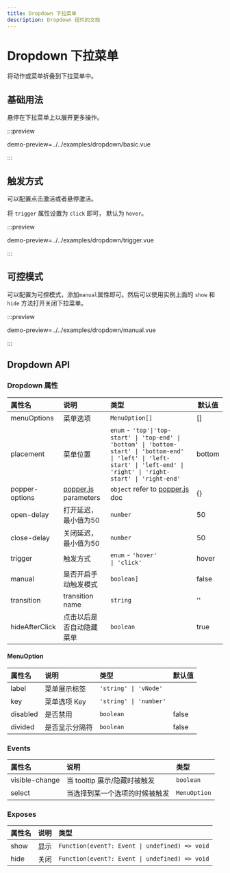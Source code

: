 ```yaml
---
title: Dropdown 下拉菜单
description: Dropdown 组件的文档
---
```


# Dropdown 下拉菜单

将动作或菜单折叠到下拉菜单中。

## 基础用法

悬停在下拉菜单上以展开更多操作。

:::preview

demo-preview=../../examples/dropdown/basic.vue

:::

## 触发方式

可以配置点击激活或者悬停激活。

将 `trigger` 属性设置为 `click` 即可， 默认为 `hover`。

:::preview

demo-preview=../../examples/dropdown/trigger.vue

:::

## 可控模式

可以配置为可控模式，添加`manual`属性即可。然后可以使用实例上面的 `show` 和 `hide` 方法打开关闭下拉菜单。

:::preview

demo-preview=../../examples/dropdown/manual.vue

:::

## Dropdown API

### Dropdown 属性

| 属性名         | 说明                                                   | 类型                                                                                                                                                                         | 默认值 |
| :------------- | :----------------------------------------------------- | :--------------------------------------------------------------------------------------------------------------------------------------------------------------------------- | ------ |
| menuOptions    | 菜单选项                                               | `MenuOption[]`                                                                                                                                                               | []     |
| placement      | 菜单位置                                               | `enum` - `'top'\|'top-start' \| 'top-end' \| 'bottom' \| 'bottom-start' \| 'bottom-end' \| 'left' \| 'left-start' \| 'left-end' \| 'right' \| 'right-start' \| 'right-end' ` | bottom |
| popper-options | [popper.js](https://popper.js.org/docs/v2/) parameters | `object` refer to [popper.js](https://popper.js.org/docs/v2/) doc                                                                                                            | {}     |
| open-delay     | 打开延迟，最小值为50                                   | `number`                                                                                                                                                                     | 50     |
| close-delay    | 关闭延迟，最小值为50                                   | `number`                                                                                                                                                                     | 50     |
| trigger        | 触发方式                                               | `enum` - `'hover'                                                \| 'click'`                                                                                                 | hover  |
| manual         | 是否开启手动触发模式                                   | `boolean]`                                                                                                                                                                   | false  |
| transition     | transition name                                        | `string`                                                                                                                                                                     | ''     |
| hideAfterClick | 点击以后是否自动隐藏菜单                               | `boolean`                                                                                                                                                                    | true   |

#### MenuOption

| 属性名   | 说明           | 类型                   | 默认值 |
| :------- | :------------- | :--------------------- | :----- |
| label    | 菜单展示标签   | `'string' \| 'vNode'`  |        |
| key      | 菜单选项 Key   | `'string' \| 'number'` |        |
| disabled | 是否禁用       | `boolean`              | false  |
| divided  | 是否显示分隔符 | `boolean`              | false  |

### Events

| 属性名         | 说明                           | 类型         |
| :------------- | :----------------------------- | :----------- |
| visible-change | 当 tooltip 展示/隐藏时被触发   | `boolean`    |
| select         | 当选择到某一个选项的时候被触发 | `MenuOption` |

### Exposes

| 属性名 | 说明 | 类型                                           |
| :----- | :--- | :--------------------------------------------- |
| show   | 显示 | `Function(event?: Event \| undefined) => void` |
| hide   | 关闭 | `Function(event?: Event \| undefined) => void` |
